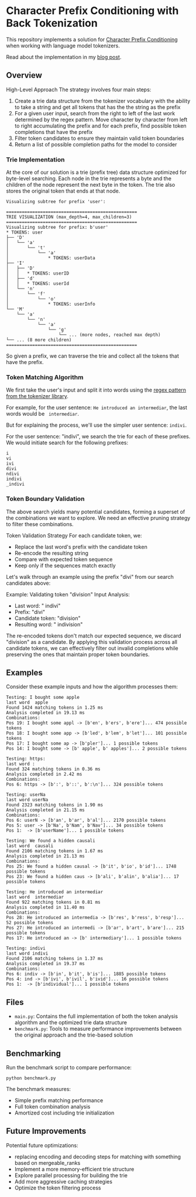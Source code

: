 # Character Prefix Conditioning with Back Tokenization

This repository implements a solution for [Character Prefix Conditioning](https://www.cursor.com/blog/cpc) when working with language model tokenizers.

Read about the implementation in my [blog post](https://anilturaga.github.io/cpc).

## Overview

High-Level Approach
The strategy involves four main steps:

1. Create a trie data structure from the tokenizer vocabulary with the ability to take a string and get all tokens that has the the string as the prefix
2. For a given user input, search from the right to left of the last work determined by the regex pattern. Move character by character from left to right accumulating the prefix and for each prefix, find possible token completions that have the prefix
3. Filter token candidates to ensure they maintain valid token boundaries
4. Return a list of possible completion paths for the model to consider

### Trie Implementation
At the core of our solution is a trie (prefix tree) data structure optimized for byte-level searching.
Each node in the trie represents a byte and the children of the node represent the next byte in the token.
The trie also stores the original token that ends at that node.

```
Visualizing subtree for prefix 'user':

==================================================
TRIE VISUALIZATION (max_depth=4, max_children=3)
==================================================
Visualizing subtree for prefix: b'user'
* TOKENS: user
├── 'D'
│   └── 'a'
│       └── 't'
│           └── 'a'
│               * TOKENS: userData
├── 'I'
│   ├── 'D'
│   │   * TOKENS: userID
│   ├── 'd'
│   │   * TOKENS: userId
│   └── 'n'
│       └── 'f'
│           └── 'o'
│               * TOKENS: userInfo
└── 'M'
    └── 'a'
        └── 'n'
            └── 'a'
                └── 'g'
                    └── ... (more nodes, reached max depth)
└── ... (8 more children)
==================================================
```
So given a prefix, we can traverse the trie and collect all the tokens that have the prefix.

### Token Matching Algorithm

We first take the user's input and split it into words using the [regex pattern from the tokenizer library](https://github.com/openai/tiktoken/blob/4560a8896f5fb1d35c6f8fd6eee0399f9a1a27ca/tiktoken_ext/openai_public.py#L89).

For example, for the user sentence: `He introduced an intermediar`, the last words would be ` intermediar`.

But for explaining the process, we'll use the simpler user sentence: `indivi`.

For the user sentence: "indivi", we search the trie for each of these prefixes. We would initiate search for the following prefixes:
```
i
vi
ivi
divi
ndivi
indivi
_indivi
```

### Token Boundary Validation
The above search yields many potential candidates, forming a superset of the combinations we want to explore. We need an effective pruning strategy to filter these combinations.

Token Validation Strategy
For each candidate token, we:
* Replace the last word's prefix with the candidate token
* Re-encode the resulting string
* Compare with expected token sequence
* Keep only if the sequences match exactly


Let's walk through an example using the prefix "divi" from our search candidates above:

Example: Validating token "division"
Input Analysis:
* Last word: " indivi"
* Prefix: "divi"
* Candidate token: "division"
* Resulting word: " indivision"

The re-encoded tokens don't match our expected sequence, we discard "division" as a candidate. By applying this validation process across all candidate tokens, we can effectively filter out invalid completions while preserving the ones that maintain proper token boundaries.

## Examples

Consider these example inputs and how the algorithm processes them:

```
Testing: I bought some apple
last word  apple
Found 1424 matching tokens in 1.25 ms
Analysis completed in 19.13 ms
Combinations:
Pos 19: I bought some appl -> [b'en', b'ers', b'ere']... 474 possible tokens
Pos 18: I bought some app -> [b'led', b'lem', b'let']... 101 possible tokens
Pos 17: I bought some ap -> [b'pler']... 1 possible tokens
Pos 14: I bought some -> [b' apple', b' apples']... 2 possible tokens

Testing: https:
last word :
Found 324 matching tokens in 0.36 ms
Analysis completed in 2.42 ms
Combinations:
Pos 6: https -> [b':', b'::', b':\n']... 324 possible tokens

Testing: userNa
last word userNa
Found 2323 matching tokens in 1.90 ms
Analysis completed in 21.15 ms
Combinations:
Pos 6: userN -> [b'an', b'ar', b'al']... 2170 possible tokens
Pos 5: user -> [b'Na', b'Nam', b'Nav']... 34 possible tokens
Pos 1:  -> [b'userName']... 1 possible tokens

Testing: We found a hidden causali
last word  causali
Found 2106 matching tokens in 1.67 ms
Analysis completed in 21.13 ms
Combinations:
Pos 25: We found a hidden causal -> [b'it', b'io', b'id']... 1748 possible tokens
Pos 23: We found a hidden caus -> [b'ali', b'alin', b'alia']... 17 possible tokens

Testing: He introduced an intermediar
last word  intermediar
Found 922 matching tokens in 0.81 ms
Analysis completed in 11.40 ms
Combinations:
Pos 28: He introduced an intermedia -> [b'res', b'ress', b'resp']... 52 possible tokens
Pos 27: He introduced an intermedi -> [b'ar', b'art', b'are']... 215 possible tokens
Pos 17: He introduced an -> [b' intermediary']... 1 possible tokens

Testing: indivi
last word indivi
Found 2106 matching tokens in 1.37 ms
Analysis completed in 19.37 ms
Combinations:
Pos 6: indiv -> [b'in', b'it', b'is']... 1885 possible tokens
Pos 4: ind -> [b'ivi', b'ivil', b'ivid']... 16 possible tokens
Pos 1:  -> [b'individual']... 1 possible tokens
```


## Files

- `main.py`: Contains the full implementation of both the token analysis algorithm and the optimized trie data structure
- `benchmark.py`: Tools to measure performance improvements between the original approach and the trie-based solution

## Benchmarking

Run the benchmark script to compare performance:

```
python benchmark.py
```

The benchmark measures:
- Simple prefix matching performance
- Full token combination analysis 
- Amortized cost including trie initialization

## Future Improvements

Potential future optimizations:
- replacing encoding and decoding steps for matching with something based on mergeable_ranks
- Implement a more memory-efficient trie structure
- Explore parallel processing for building the trie
- Add more aggressive caching strategies
- Optimize the token filtering process 
